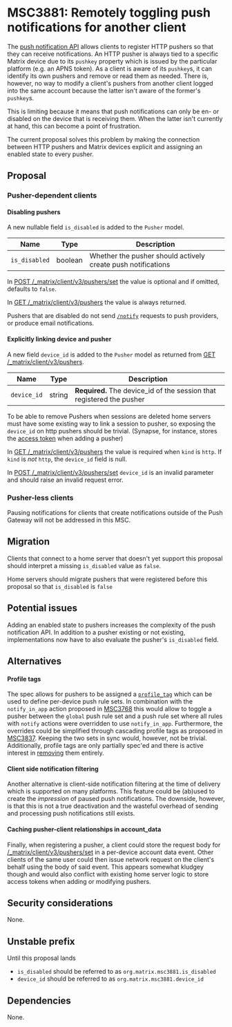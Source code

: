 # MSC3881: Remotely toggling push notifications for another client

The [push notification API](https://spec.matrix.org/v1.3/client-server-api/#push-notifications) allows clients to
register HTTP pushers so that they can receive notifications. An HTTP pusher is always tied to a specific Matrix device
due to its `pushkey` property which is issued by the particular platform (e.g. an APNS token). As a client is aware of
its `pushkey`s, it can identify its own pushers and remove or read them as needed. There is, however, no way to modify a
client's pushers from another client logged into the same account because the latter isn't aware of the former's
`pushkey`s.

This is limiting because it means that push notifications can only be en- or disabled on the device that is receiving
them. When the latter isn't currently at hand, this can become a point of frustration.

The current proposal solves this problem by making the connection between HTTP pushers and Matrix devices explicit and
assigning an enabled state to every pusher.

## Proposal

### Pusher-dependent clients

#### Disabling pushers
A new nullable field `is_disabled` is added to the `Pusher` model.

| Name | Type | Description |
|------|------|-------------|
| `is_disabled` | boolean | Whether the pusher should actively create push notifications

In [POST /_matrix/client/v3/pushers/set](https://spec.matrix.org/v1.3/client-server-api/#post_matrixclientv3pushersset)
the value is optional and if omitted, defaults to `false`.

In [GET /_matrix/client/v3/pushers](https://spec.matrix.org/v1.3/client-server-api/#get_matrixclientv3pushers) the value
is always returned.

Pushers that are disabled do not send
[`/notify`](https://spec.matrix.org/v1.3/push-gateway-api/#post_matrixpushv1notify) requests to push providers, or
produce email notifications.

#### Explicitly linking device and pusher
A new field `device_id` is added to the `Pusher` model as returned from [GET
/_matrix/client/v3/pushers](https://spec.matrix.org/v1.3/client-server-api/#get_matrixclientv3pushers).

| Name | Type | Description |
|------|------|-------------|
| `device_id` | string | **Required.** The device_id of the session that registered the pusher


To be able to remove Pushers when sessions are deleted home servers must have some existing way to link a session to
pusher, so exposing the `device_id` on http pushers should be trivial. (Synapse, for instance, stores the [access
token](https://github.com/matrix-org/synapse/blob/develop/synapse/storage/databases/main/pusher.py#L487) when adding a
pusher)

In [GET /_matrix/client/v3/pushers](https://spec.matrix.org/v1.3/client-server-api/#get_matrixclientv3pushers) the value
is required when `kind` is `http`. If `kind` is _not_ `http`, the `device_id` field is null.

In [POST /_matrix/client/v3/pushers/set](https://spec.matrix.org/v1.3/client-server-api/#post_matrixclientv3pushersset)
`device_id` is an invalid parameter and should raise an invalid request error.


### Pusher-less clients

Pausing notifications for clients that create notifications outside of the Push Gateway will not be addressed in this MSC.

## Migration

Clients that connect to a home server that doesn't yet support this proposal should interpret a missing `is_disabled`
value as `false`.

Home servers should migrate pushers that were registered before this proposal so that `is_disabled` is `false`

## Potential issues

Adding an enabled state to pushers increases the complexity of the push notification API. In addition to a pusher
existing or not existing, implementations now have to also evaluate the pusher's `is_disabled` field.

## Alternatives


#### Profile tags
The spec allows for pushers to be assigned a
[`profile_tag`](https://spec.matrix.org/v1.3/client-server-api/#post_matrixclientv3pushersset) which can be used to
define per-device push rule sets. In combination with the `notify_in_app` action proposed in
[MSC3768](https://github.com/matrix-org/matrix-spec-proposals/pull/3768) this would allow to toggle a pusher between the
`global` push rule set and a push rule set where all rules with `notify` actions were overridden to use `notify_in_app`.
Furthermore, the overrides could be simplified through cascading profile tags as proposed in
[MSC3837](https://github.com/matrix-org/matrix-spec-proposals/pull/3837). Keeping the two sets in sync would, however,
not be trivial. Additionally, profile tags are only partially spec'ed and there is active interest in
[removing](https://github.com/matrix-org/matrix-spec/issues/637) them entirely.

#### Client side notification filtering
Another alternative is client-side notification filtering at the time of delivery which is supported on many platforms.
This feature could be (ab)used to create the _impression_ of paused push notifications. The downside, however, is that
this is not a true deactivation and the wasteful overhead of sending and processing push notifications still exists.

#### Caching pusher-client relationships in account_data
Finally, when registering a pusher, a client could store the request body for
[/_matrix/client/v3/pushers/set](https://spec.matrix.org/v1.3/client-server-api/#post_matrixclientv3pushersset) in a
per-device account data event. Other clients of the same user could then issue network request on the client's behalf
using the body of said event. This appears somewhat kludgey though and would also conflict with existing home server
logic to store access tokens when adding or modifying pushers.

## Security considerations

None.

## Unstable prefix

Until this proposal lands
    
- `is_disabled` should be referred to as `org.matrix.msc3881.is_disabled`
- `device_id` should be referred to as `org.matrix.msc3881.device_id`

## Dependencies

None.

